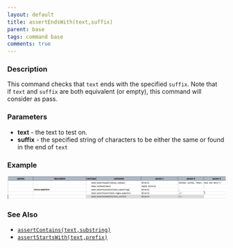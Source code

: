 ```yaml
---
layout: default
title: assertEndsWith(text,suffix)
parent: base
tags: command base
comments: true
---
```



### Description
This command checks that `text` ends with the specified `suffix`. Note that if `text` and `suffix` are both 
equivalent (or empty), this command will consider as pass.


### Parameters
- **text** - the text to test on.
- **suffix** - the specified string of characters to be either the same or found in the end of `text` 


### Example
![script](image/assertEndsWith_01.png)


### See Also
- [`assertContains(text,substring)`](assertContains(text,substring))
- [`assertStartsWith(text,prefix)`](assertStartsWith(text,prefix))
